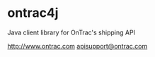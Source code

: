 ontrac4j
========

Java client library for OnTrac's shipping API

http://www.ontrac.com
apisupport@ontrac.com
